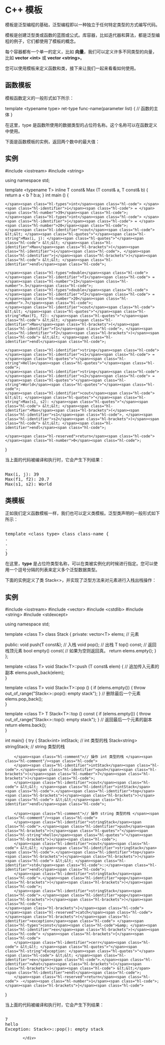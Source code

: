 <!DOCTYPE html>
<html lang="zh-CN">
<head>
<meta charset="UTF-8">
<title>C++ 模板</title>
</head>
<body>
<div class="article-intro" id="content">
			
			
<h1>C++ <span class="color_h1">模板</span></h1>&#13;
&#13;
<p>模板是泛型编程的基础，泛型编程即以一种独立于任何特定类型的方式编写代码。</p>&#13;
<p>模板是创建泛型类或函数的蓝图或公式。库容器，比如迭代器和算法，都是泛型编程的例子，它们都使用了模板的概念。</p>&#13;
<p>每个容器都有一个单一的定义，比如 <b>向量</b>，我们可以定义许多不同类型的向量，比如 <b>vector &lt;int&gt;</b>  或 <b>vector &lt;string&gt;</b>。</p>&#13;
<p>您可以使用模板来定义函数和类，接下来让我们一起来看看如何使用。</p>&#13;
&#13;
<h2>函数模板</h2>&#13;
<p>模板函数定义的一般形式如下所示：</p>&#13;
<div class="example"> &#13;
<div class="example_code">&#13;
<div class="hl-main"><span class="hl-types">template</span><span class="hl-code"> &lt;</span><span class="hl-types">typename</span><span class="hl-code"> </span><span class="hl-identifier">type</span><span class="hl-code">&gt; </span><span class="hl-identifier">ret</span><span class="hl-code">-</span><span class="hl-identifier">type</span><span class="hl-code"> </span><span class="hl-identifier">func</span><span class="hl-code">-</span><span class="hl-identifier">name</span><span class="hl-brackets">(</span><span class="hl-identifier">parameter</span><span class="hl-code"> </span><span class="hl-identifier">list</span><span class="hl-brackets">)</span><span class="hl-code">
</span><span class="hl-brackets">{</span><span class="hl-code">
   </span><span class="hl-comment">// 函数的主体</span><span class="hl-comment"/><span class="hl-code">
</span><span class="hl-brackets">}</span></div>&#13;
</div>&#13;
</div>&#13;
<p>在这里，type 是函数所使用的数据类型的占位符名称。这个名称可以在函数定义中使用。</p>&#13;
<p>下面是函数模板的实例，返回两个数中的最大值：</p>&#13;
<div class="example"> &#13;
<h2 class="example">实例</h2>&#13;
<div class="example_code">&#13;
<div class="hl-main"><span class="hl-prepro">#include</span><span class="hl-prepro"> </span><span class="hl-quotes">&lt;</span><span class="hl-string">iostream</span><span class="hl-quotes">&gt;</span><span class="hl-prepro"/><span class="hl-code">
</span><span class="hl-prepro">#include</span><span class="hl-prepro"> </span><span class="hl-quotes">&lt;</span><span class="hl-string">string</span><span class="hl-quotes">&gt;</span><span class="hl-prepro"/><span class="hl-code">
 
</span><span class="hl-reserved">using</span><span class="hl-code"> </span><span class="hl-types">namespace</span><span class="hl-code"> </span><span class="hl-identifier">std</span><span class="hl-code">;
 
</span><span class="hl-types">template</span><span class="hl-code"> &lt;</span><span class="hl-types">typename</span><span class="hl-code"> </span><span class="hl-identifier">T</span><span class="hl-code">&gt;
</span><span class="hl-types">inline</span><span class="hl-code"> </span><span class="hl-identifier">T</span><span class="hl-code"> </span><span class="hl-types">const</span><span class="hl-code">&amp; </span><span class="hl-identifier">Max</span><span class="hl-code"> </span><span class="hl-brackets">(</span><span class="hl-identifier">T</span><span class="hl-code"> </span><span class="hl-types">const</span><span class="hl-code">&amp; </span><span class="hl-identifier">a</span><span class="hl-code">, </span><span class="hl-identifier">T</span><span class="hl-code"> </span><span class="hl-types">const</span><span class="hl-code">&amp; </span><span class="hl-identifier">b</span><span class="hl-brackets">)</span><span class="hl-code"> 
</span><span class="hl-brackets">{</span><span class="hl-code"> 
    </span><span class="hl-reserved">return</span><span class="hl-code"> </span><span class="hl-identifier">a</span><span class="hl-code"> &lt; </span><span class="hl-identifier">b</span><span class="hl-code"> ? </span><span class="hl-identifier">b</span><span class="hl-code">:</span><span class="hl-identifier">a</span><span class="hl-code">; 
</span><span class="hl-brackets">}</span><span class="hl-code"> 
</span><span class="hl-types">int</span><span class="hl-code"> </span><span class="hl-identifier">main</span><span class="hl-code"> </span><span class="hl-brackets">(</span><span class="hl-brackets">)</span><span class="hl-code">
</span><span class="hl-brackets">{</span><span class="hl-code">
 
    </span><span class="hl-types">int</span><span class="hl-code"> </span><span class="hl-identifier">i</span><span class="hl-code"> = </span><span class="hl-number">39</span><span class="hl-code">;
    </span><span class="hl-types">int</span><span class="hl-code"> </span><span class="hl-identifier">j</span><span class="hl-code"> = </span><span class="hl-number">20</span><span class="hl-code">;
    </span><span class="hl-identifier">cout</span><span class="hl-code"> &lt;&lt; </span><span class="hl-quotes">"</span><span class="hl-string">Max(i, j): </span><span class="hl-quotes">"</span><span class="hl-code"> &lt;&lt; </span><span class="hl-identifier">Max</span><span class="hl-brackets">(</span><span class="hl-identifier">i</span><span class="hl-code">, </span><span class="hl-identifier">j</span><span class="hl-brackets">)</span><span class="hl-code"> &lt;&lt; </span><span class="hl-identifier">endl</span><span class="hl-code">; 
 
    </span><span class="hl-types">double</span><span class="hl-code"> </span><span class="hl-identifier">f1</span><span class="hl-code"> = </span><span class="hl-number">13</span><span class="hl-number">.5</span><span class="hl-code">; 
    </span><span class="hl-types">double</span><span class="hl-code"> </span><span class="hl-identifier">f2</span><span class="hl-code"> = </span><span class="hl-number">20</span><span class="hl-number">.7</span><span class="hl-code">; 
    </span><span class="hl-identifier">cout</span><span class="hl-code"> &lt;&lt; </span><span class="hl-quotes">"</span><span class="hl-string">Max(f1, f2): </span><span class="hl-quotes">"</span><span class="hl-code"> &lt;&lt; </span><span class="hl-identifier">Max</span><span class="hl-brackets">(</span><span class="hl-identifier">f1</span><span class="hl-code">, </span><span class="hl-identifier">f2</span><span class="hl-brackets">)</span><span class="hl-code"> &lt;&lt; </span><span class="hl-identifier">endl</span><span class="hl-code">; 
 
    </span><span class="hl-identifier">string</span><span class="hl-code"> </span><span class="hl-identifier">s1</span><span class="hl-code"> = </span><span class="hl-quotes">"</span><span class="hl-string">Hello</span><span class="hl-quotes">"</span><span class="hl-code">; 
    </span><span class="hl-identifier">string</span><span class="hl-code"> </span><span class="hl-identifier">s2</span><span class="hl-code"> = </span><span class="hl-quotes">"</span><span class="hl-string">World</span><span class="hl-quotes">"</span><span class="hl-code">; 
    </span><span class="hl-identifier">cout</span><span class="hl-code"> &lt;&lt; </span><span class="hl-quotes">"</span><span class="hl-string">Max(s1, s2): </span><span class="hl-quotes">"</span><span class="hl-code"> &lt;&lt; </span><span class="hl-identifier">Max</span><span class="hl-brackets">(</span><span class="hl-identifier">s1</span><span class="hl-code">, </span><span class="hl-identifier">s2</span><span class="hl-brackets">)</span><span class="hl-code"> &lt;&lt; </span><span class="hl-identifier">endl</span><span class="hl-code">; 
 
    </span><span class="hl-reserved">return</span><span class="hl-code"> </span><span class="hl-number">0</span><span class="hl-code">;
</span><span class="hl-brackets">}</span></div>&#13;
</div>&#13;
</div>&#13;
<p>当上面的代码被编译和执行时，它会产生下列结果：</p>&#13;
<pre>&#13;
Max(i, j): 39&#13;
Max(f1, f2): 20.7&#13;
Max(s1, s2): World&#13;
</pre>&#13;
&#13;
<h2>类模板</h2>&#13;
<p>正如我们定义函数模板一样，我们也可以定义类模板。泛型类声明的一般形式如下所示：</p>&#13;
<pre>&#13;
template &lt;class type&gt; class class-name {&#13;
.&#13;
.&#13;
.&#13;
}&#13;
</pre>&#13;
<p>在这里，<b>type</b> 是占位符类型名称，可以在类被实例化的时候进行指定。您可以使用一个逗号分隔的列表来定义多个泛型数据类型。</p>&#13;
<p>下面的实例定义了类 Stack&lt;&gt;，并实现了泛型方法来对元素进行入栈出栈操作：</p>&#13;
<div class="example"> &#13;
<h2 class="example">实例</h2>&#13;
<div class="example_code">&#13;
<div class="hl-main"><span class="hl-prepro">#include</span><span class="hl-prepro"> </span><span class="hl-quotes">&lt;</span><span class="hl-string">iostream</span><span class="hl-quotes">&gt;</span><span class="hl-prepro"/><span class="hl-code">
</span><span class="hl-prepro">#include</span><span class="hl-prepro"> </span><span class="hl-quotes">&lt;</span><span class="hl-string">vector</span><span class="hl-quotes">&gt;</span><span class="hl-prepro"/><span class="hl-code">
</span><span class="hl-prepro">#include</span><span class="hl-prepro"> </span><span class="hl-quotes">&lt;</span><span class="hl-string">cstdlib</span><span class="hl-quotes">&gt;</span><span class="hl-prepro"/><span class="hl-code">
</span><span class="hl-prepro">#include</span><span class="hl-prepro"> </span><span class="hl-quotes">&lt;</span><span class="hl-string">string</span><span class="hl-quotes">&gt;</span><span class="hl-prepro"/><span class="hl-code">
</span><span class="hl-prepro">#include</span><span class="hl-prepro"> </span><span class="hl-quotes">&lt;</span><span class="hl-string">stdexcept</span><span class="hl-quotes">&gt;</span><span class="hl-prepro"/><span class="hl-code">
 
</span><span class="hl-reserved">using</span><span class="hl-code"> </span><span class="hl-types">namespace</span><span class="hl-code"> </span><span class="hl-identifier">std</span><span class="hl-code">;
 
</span><span class="hl-types">template</span><span class="hl-code"> &lt;</span><span class="hl-types">class</span><span class="hl-code"> </span><span class="hl-identifier">T</span><span class="hl-code">&gt;
</span><span class="hl-types">class</span><span class="hl-code"> </span><span class="hl-identifier">Stack</span><span class="hl-code"> </span><span class="hl-brackets">{</span><span class="hl-code"> 
  </span><span class="hl-reserved">private</span><span class="hl-code">: 
    </span><span class="hl-identifier">vector</span><span class="hl-code">&lt;</span><span class="hl-identifier">T</span><span class="hl-code">&gt; </span><span class="hl-identifier">elems</span><span class="hl-code">;     </span><span class="hl-comment">// 元素 </span><span class="hl-comment"/><span class="hl-code">
 
  </span><span class="hl-reserved">public</span><span class="hl-code">: 
    </span><span class="hl-types">void</span><span class="hl-code"> </span><span class="hl-identifier">push</span><span class="hl-brackets">(</span><span class="hl-identifier">T</span><span class="hl-code"> </span><span class="hl-types">const</span><span class="hl-code">&amp;</span><span class="hl-brackets">)</span><span class="hl-code">;  </span><span class="hl-comment">// 入栈</span><span class="hl-comment"/><span class="hl-code">
    </span><span class="hl-types">void</span><span class="hl-code"> </span><span class="hl-identifier">pop</span><span class="hl-brackets">(</span><span class="hl-brackets">)</span><span class="hl-code">;               </span><span class="hl-comment">// 出栈</span><span class="hl-comment"/><span class="hl-code">
    </span><span class="hl-identifier">T</span><span class="hl-code"> </span><span class="hl-identifier">top</span><span class="hl-brackets">(</span><span class="hl-brackets">)</span><span class="hl-code"> </span><span class="hl-types">const</span><span class="hl-code">;            </span><span class="hl-comment">// 返回栈顶元素</span><span class="hl-comment"/><span class="hl-code">
    </span><span class="hl-types">bool</span><span class="hl-code"> </span><span class="hl-identifier">empty</span><span class="hl-brackets">(</span><span class="hl-brackets">)</span><span class="hl-code"> </span><span class="hl-types">const</span><span class="hl-brackets">{</span><span class="hl-code">       </span><span class="hl-comment">// 如果为空则返回真。</span><span class="hl-comment"/><span class="hl-code">
        </span><span class="hl-reserved">return</span><span class="hl-code"> </span><span class="hl-identifier">elems</span><span class="hl-code">.</span><span class="hl-identifier">empty</span><span class="hl-brackets">(</span><span class="hl-brackets">)</span><span class="hl-code">; 
    </span><span class="hl-brackets">}</span><span class="hl-code"> 
</span><span class="hl-brackets">}</span><span class="hl-code">; 
 
</span><span class="hl-types">template</span><span class="hl-code"> &lt;</span><span class="hl-types">class</span><span class="hl-code"> </span><span class="hl-identifier">T</span><span class="hl-code">&gt;
</span><span class="hl-types">void</span><span class="hl-code"> </span><span class="hl-identifier">Stack</span><span class="hl-code">&lt;</span><span class="hl-identifier">T</span><span class="hl-code">&gt;::</span><span class="hl-identifier">push</span><span class="hl-code"> </span><span class="hl-brackets">(</span><span class="hl-identifier">T</span><span class="hl-code"> </span><span class="hl-types">const</span><span class="hl-code">&amp; </span><span class="hl-identifier">elem</span><span class="hl-brackets">)</span><span class="hl-code"> 
</span><span class="hl-brackets">{</span><span class="hl-code"> 
    </span><span class="hl-comment">// 追加传入元素的副本</span><span class="hl-comment"/><span class="hl-code">
    </span><span class="hl-identifier">elems</span><span class="hl-code">.</span><span class="hl-identifier">push_back</span><span class="hl-brackets">(</span><span class="hl-identifier">elem</span><span class="hl-brackets">)</span><span class="hl-code">;    
</span><span class="hl-brackets">}</span><span class="hl-code"> 
 
</span><span class="hl-types">template</span><span class="hl-code"> &lt;</span><span class="hl-types">class</span><span class="hl-code"> </span><span class="hl-identifier">T</span><span class="hl-code">&gt;
</span><span class="hl-types">void</span><span class="hl-code"> </span><span class="hl-identifier">Stack</span><span class="hl-code">&lt;</span><span class="hl-identifier">T</span><span class="hl-code">&gt;::</span><span class="hl-identifier">pop</span><span class="hl-code"> </span><span class="hl-brackets">(</span><span class="hl-brackets">)</span><span class="hl-code"> 
</span><span class="hl-brackets">{</span><span class="hl-code"> 
    </span><span class="hl-reserved">if</span><span class="hl-code"> </span><span class="hl-brackets">(</span><span class="hl-identifier">elems</span><span class="hl-code">.</span><span class="hl-identifier">empty</span><span class="hl-brackets">(</span><span class="hl-brackets">)</span><span class="hl-brackets">)</span><span class="hl-code"> </span><span class="hl-brackets">{</span><span class="hl-code"> 
        </span><span class="hl-reserved">throw</span><span class="hl-code"> </span><span class="hl-identifier">out_of_range</span><span class="hl-brackets">(</span><span class="hl-quotes">"</span><span class="hl-string">Stack&lt;&gt;::pop(): empty stack</span><span class="hl-quotes">"</span><span class="hl-brackets">)</span><span class="hl-code">; 
    </span><span class="hl-brackets">}</span><span class="hl-code">
    </span><span class="hl-comment">// 删除最后一个元素</span><span class="hl-comment"/><span class="hl-code">
    </span><span class="hl-identifier">elems</span><span class="hl-code">.</span><span class="hl-identifier">pop_back</span><span class="hl-brackets">(</span><span class="hl-brackets">)</span><span class="hl-code">;         
</span><span class="hl-brackets">}</span><span class="hl-code"> 
 
</span><span class="hl-types">template</span><span class="hl-code"> &lt;</span><span class="hl-types">class</span><span class="hl-code"> </span><span class="hl-identifier">T</span><span class="hl-code">&gt;
</span><span class="hl-identifier">T</span><span class="hl-code"> </span><span class="hl-identifier">Stack</span><span class="hl-code">&lt;</span><span class="hl-identifier">T</span><span class="hl-code">&gt;::</span><span class="hl-identifier">top</span><span class="hl-code"> </span><span class="hl-brackets">(</span><span class="hl-brackets">)</span><span class="hl-code"> </span><span class="hl-types">const</span><span class="hl-code"> 
</span><span class="hl-brackets">{</span><span class="hl-code"> 
    </span><span class="hl-reserved">if</span><span class="hl-code"> </span><span class="hl-brackets">(</span><span class="hl-identifier">elems</span><span class="hl-code">.</span><span class="hl-identifier">empty</span><span class="hl-brackets">(</span><span class="hl-brackets">)</span><span class="hl-brackets">)</span><span class="hl-code"> </span><span class="hl-brackets">{</span><span class="hl-code"> 
        </span><span class="hl-reserved">throw</span><span class="hl-code"> </span><span class="hl-identifier">out_of_range</span><span class="hl-brackets">(</span><span class="hl-quotes">"</span><span class="hl-string">Stack&lt;&gt;::top(): empty stack</span><span class="hl-quotes">"</span><span class="hl-brackets">)</span><span class="hl-code">; 
    </span><span class="hl-brackets">}</span><span class="hl-code">
    </span><span class="hl-comment">// 返回最后一个元素的副本 </span><span class="hl-comment"/><span class="hl-code">
    </span><span class="hl-reserved">return</span><span class="hl-code"> </span><span class="hl-identifier">elems</span><span class="hl-code">.</span><span class="hl-identifier">back</span><span class="hl-brackets">(</span><span class="hl-brackets">)</span><span class="hl-code">;      
</span><span class="hl-brackets">}</span><span class="hl-code"> 
 
</span><span class="hl-types">int</span><span class="hl-code"> </span><span class="hl-identifier">main</span><span class="hl-brackets">(</span><span class="hl-brackets">)</span><span class="hl-code"> 
</span><span class="hl-brackets">{</span><span class="hl-code"> 
    </span><span class="hl-reserved">try</span><span class="hl-code"> </span><span class="hl-brackets">{</span><span class="hl-code"> 
        </span><span class="hl-identifier">Stack</span><span class="hl-code">&lt;</span><span class="hl-types">int</span><span class="hl-code">&gt;         </span><span class="hl-identifier">intStack</span><span class="hl-code">;  </span><span class="hl-comment">// int 类型的栈 </span><span class="hl-comment"/><span class="hl-code">
        </span><span class="hl-identifier">Stack</span><span class="hl-code">&lt;</span><span class="hl-identifier">string</span><span class="hl-code">&gt; </span><span class="hl-identifier">stringStack</span><span class="hl-code">;    </span><span class="hl-comment">// string 类型的栈 </span><span class="hl-comment"/><span class="hl-code">
 
        </span><span class="hl-comment">// 操作 int 类型的栈 </span><span class="hl-comment"/><span class="hl-code">
        </span><span class="hl-identifier">intStack</span><span class="hl-code">.</span><span class="hl-identifier">push</span><span class="hl-brackets">(</span><span class="hl-number">7</span><span class="hl-brackets">)</span><span class="hl-code">; 
        </span><span class="hl-identifier">cout</span><span class="hl-code"> &lt;&lt; </span><span class="hl-identifier">intStack</span><span class="hl-code">.</span><span class="hl-identifier">top</span><span class="hl-brackets">(</span><span class="hl-brackets">)</span><span class="hl-code"> &lt;&lt;</span><span class="hl-identifier">endl</span><span class="hl-code">; 
 
        </span><span class="hl-comment">// 操作 string 类型的栈 </span><span class="hl-comment"/><span class="hl-code">
        </span><span class="hl-identifier">stringStack</span><span class="hl-code">.</span><span class="hl-identifier">push</span><span class="hl-brackets">(</span><span class="hl-quotes">"</span><span class="hl-string">hello</span><span class="hl-quotes">"</span><span class="hl-brackets">)</span><span class="hl-code">; 
        </span><span class="hl-identifier">cout</span><span class="hl-code"> &lt;&lt; </span><span class="hl-identifier">stringStack</span><span class="hl-code">.</span><span class="hl-identifier">top</span><span class="hl-brackets">(</span><span class="hl-brackets">)</span><span class="hl-code"> &lt;&lt; </span><span class="hl-identifier">std</span><span class="hl-code">::</span><span class="hl-identifier">endl</span><span class="hl-code">; 
        </span><span class="hl-identifier">stringStack</span><span class="hl-code">.</span><span class="hl-identifier">pop</span><span class="hl-brackets">(</span><span class="hl-brackets">)</span><span class="hl-code">; 
        </span><span class="hl-identifier">stringStack</span><span class="hl-code">.</span><span class="hl-identifier">pop</span><span class="hl-brackets">(</span><span class="hl-brackets">)</span><span class="hl-code">; 
    </span><span class="hl-brackets">}</span><span class="hl-code"> 
    </span><span class="hl-reserved">catch</span><span class="hl-code"> </span><span class="hl-brackets">(</span><span class="hl-identifier">exception</span><span class="hl-code"> </span><span class="hl-types">const</span><span class="hl-code">&amp; </span><span class="hl-identifier">ex</span><span class="hl-brackets">)</span><span class="hl-code"> </span><span class="hl-brackets">{</span><span class="hl-code"> 
        </span><span class="hl-identifier">cerr</span><span class="hl-code"> &lt;&lt; </span><span class="hl-quotes">"</span><span class="hl-string">Exception: </span><span class="hl-quotes">"</span><span class="hl-code"> &lt;&lt; </span><span class="hl-identifier">ex</span><span class="hl-code">.</span><span class="hl-identifier">what</span><span class="hl-brackets">(</span><span class="hl-brackets">)</span><span class="hl-code"> &lt;&lt;</span><span class="hl-identifier">endl</span><span class="hl-code">; 
        </span><span class="hl-reserved">return</span><span class="hl-code"> -</span><span class="hl-number">1</span><span class="hl-code">;
    </span><span class="hl-brackets">}</span><span class="hl-code"> 
</span><span class="hl-brackets">}</span></div>&#13;
</div>&#13;
</div>&#13;
<p>当上面的代码被编译和执行时，它会产生下列结果：</p>&#13;
<pre>&#13;
7&#13;
hello&#13;
Exception: Stack&lt;&gt;::pop(): empty stack&#13;
</pre>			<!-- 其他扩展 -->
						
			</div>
			
		
</body>
</html>